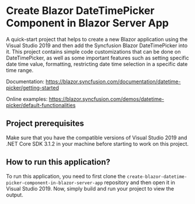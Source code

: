 # Create Blazor DateTimePicker Component in Blazor Server App

A quick-start project that helps to create a new Blazor application using the Visual Studio 2019 and then add the Syncfusion Blazor DateTimePicker into it. This project contains simple code customizations that can be done on DateTimePicker, as well as some important features such as setting specific date time value, formatting, restricting date time selection in a specific date time range.

Documentation: https://blazor.syncfusion.com/documentation/datetime-picker/getting-started

Online examples: https://blazor.syncfusion.com/demos/datetime-picker/default-functionalities

## Project prerequisites

Make sure that you have the compatible versions of Visual Studio 2019 and .NET Core SDK 3.1.2 in your machine before starting to work on this project.

## How to run this application?

To run this application, you need to first clone the `create-blazor-datetime-picker-component-in-blazor-server-app` repository and then open it in Visual Studio 2019. Now, simply build and run your project to view the output.











